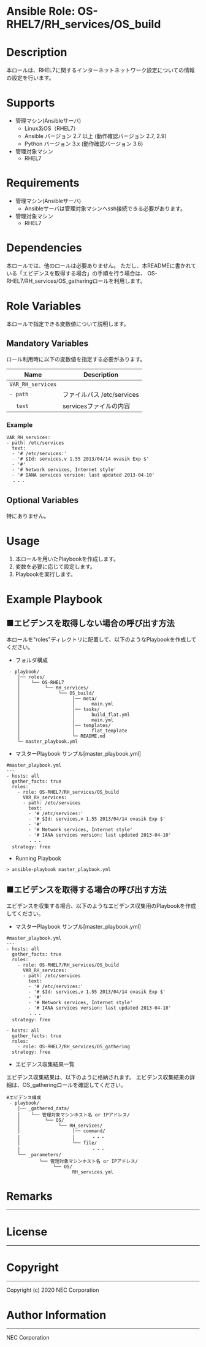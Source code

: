 Ansible Role: OS-RHEL7/RH_services/OS_build
=======================================================
# Description
本ロールは、RHEL7に関するインターネットネットワーク設定についての情報の設定を行います。

# Supports
- 管理マシン(Ansibleサーバ)
  * Linux系OS（RHEL7）
  * Ansible バージョン 2.7 以上 (動作確認バージョン 2.7, 2.9)
  * Python バージョン 3.x  (動作確認バージョン 3.6)
- 管理対象マシン
  * RHEL7

# Requirements
- 管理マシン(Ansibleサーバ)
  * Ansibleサーバは管理対象マシンへssh接続できる必要があります。
- 管理対象マシン
  * RHEL7

# Dependencies

本ロールでは、他のロールは必要ありません。
ただし、本READMEに書かれている「エビデンスを取得する場合」の手順を行う場合は、
OS-RHEL7/RH_services/OS_gatheringロールを利用します。

# Role Variables

本ロールで指定できる変数値について説明します。

## Mandatory Variables

ロール利用時に以下の変数値を指定する必要があります。

| Name | Description | 
| ---- | ----------- | 
| `VAR_RH_services` | | 
| `- path` | ファイルパス /etc/services | 
| &nbsp;&nbsp;&nbsp;&nbsp;`text` | servicesファイルの内容 | 

### Example
~~~
VAR_RH_services:
- path: /etc/services
  text:
  - '# /etc/services:'
  - '# $Id: services,v 1.55 2013/04/14 ovasik Exp $'
  - '#'
  - '# Network services, Internet style'
  - '# IANA services version: last updated 2013-04-10'
  ・・・
~~~


## Optional Variables

特にありません。

# Usage

1. 本ロールを用いたPlaybookを作成します。
2. 変数を必要に応じて設定します。
3. Playbookを実行します。

# Example Playbook

## ■エビデンスを取得しない場合の呼び出す方法

本ロールを"roles"ディレクトリに配置して、以下のようなPlaybookを作成してください。

- フォルダ構成

~~~
 - playbook/
    │── roles/
    │    └── OS-RHEL7
    │         └── RH_services/
    │              └── OS_build/
    │                   │── meta/
    │                   │      main.yml
    │                   │── tasks/
    │                   │      build_flat.yml
    │                   │      main.yml
    │                   │── templates/
    │                   │      flat_template
    │                   └─ README.md
    └─ master_playbook.yml
~~~

- マスターPlaybook サンプル[master_playbook.yml]

~~~
#master_playbook.yml
---
- hosts: all
  gather_facts: true
  roles:
    - role: OS-RHEL7/RH_services/OS_build
      VAR_RH_services:
      - path: /etc/services
        text:
        - '# /etc/services:'
        - '# $Id: services,v 1.55 2013/04/14 ovasik Exp $'
        - '#'
        - '# Network services, Internet style'
        - '# IANA services version: last updated 2013-04-10'
        ・・・
  strategy: free
~~~

- Running Playbook

~~~
> ansible-playbook master_playbook.yml
~~~

## ■エビデンスを取得する場合の呼び出す方法

エビデンスを収集する場合、以下のようなエビデンス収集用のPlaybookを作成してください。  

- マスターPlaybook サンプル[master_playbook.yml]

~~~
#master_playbook.yml
---
- hosts: all
  gather_facts: true
  roles:
    - role: OS-RHEL7/RH_services/OS_build
      VAR_RH_services:
      - path: /etc/services
        text:
        - '# /etc/services:'
        - '# $Id: services,v 1.55 2013/04/14 ovasik Exp $'
        - '#'
        - '# Network services, Internet style'
        - '# IANA services version: last updated 2013-04-10'
        ・・・
  strategy: free

- hosts: all
  gather_facts: true
  roles:
    - role: OS-RHEL7/RH_services/OS_gathering
  strategy: free
~~~

- エビデンス収集結果一覧

エビデンス収集結果は、以下のように格納されます。
エビデンス収集結果の詳細は、OS_gatheringロールを確認してください。

~~~
#エビデンス構成
 - playbook/
    │── _gathered_data/
    │    └── 管理対象マシンホスト名 or IPアドレス/
    │         └── OS/
    │              └── RH_services/
    │                   │── command/
    │                   │      ・・・
    │                   └── file/
    │                          ・・・
    └── _parameters/
            └── 管理対象マシンホスト名 or IPアドレス/
                 └── OS/
                        RH_services.yml
~~~

# Remarks
-------

# License
-------

# Copyright
---------
Copyright (c) 2020 NEC Corporation

# Author Information
------------------
NEC Corporation
